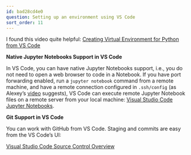 ```yaml
---
id: bad28cd4e0
question: Setting up an environment using VS Code
sort_order: 11
---
```


I found this video quite helpful: [Creating Virtual Environment for Python from VS Code](https://www.youtube.com/watch?v=8h9w0meM8i4)

**Native Jupyter Notebooks Support in VS Code**

In VS Code, you can have native Jupyter Notebooks support, i.e., you do not need to open a web browser to code in a Notebook. If you have port forwarding enabled, run a `jupyter notebook` command from a remote machine, and have a remote connection configured in `.ssh/config` (as Alexey’s [video](https://www.youtube.com/watch?v=IXSiYkP23zo) suggests), VS Code can execute remote Jupyter Notebook files on a remote server from your local machine: [Visual Studio Code Jupyter Notebooks](https://code.visualstudio.com/docs/datascience/jupyter-notebooks).

**Git Support in VS Code**

You can work with GitHub from VS Code. Staging and commits are easy from the VS Code’s UI:

[Visual Studio Code Source Control Overview](https://code.visualstudio.com/docs/sourcecontrol/overview)